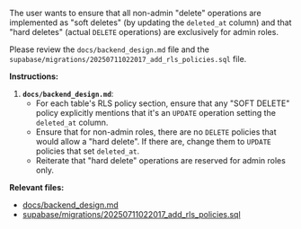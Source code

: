 The user wants to ensure that all non-admin "delete" operations are implemented as "soft deletes" (by updating the `deleted_at` column) and that "hard deletes" (actual `DELETE` operations) are exclusively for admin roles.

Please review the `docs/backend_design.md` file and the `supabase/migrations/20250711022017_add_rls_policies.sql` file.

**Instructions:**

1.  **`docs/backend_design.md`**:
    - For each table's RLS policy section, ensure that any "SOFT DELETE" policy explicitly mentions that it's an `UPDATE` operation setting the `deleted_at` column.
    - Ensure that for non-admin roles, there are no `DELETE` policies that would allow a "hard delete". If there are, change them to `UPDATE` policies that set `deleted_at`.
    - Reiterate that "hard delete" operations are reserved for admin roles only.

**Relevant files:**

- [docs/backend_design.md](docs/backend_design.md)
- [supabase/migrations/20250711022017_add_rls_policies.sql](supabase/migrations/20250711022017_add_rls_policies.sql)
